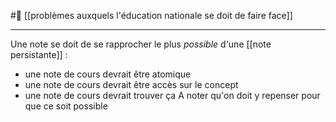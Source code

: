 #🌱 [[problèmes auxquels l'éducation nationale se doit de faire face]]
___
Une note se doit de se rapprocher le plus *possible* d'une [[note persistante]] :
- une note de cours devrait être atomique
- une note de cours devrait être accès sur le concept
- une note de cours devrait trouver ça
A noter qu'on doit y repenser pour que ce soit possible